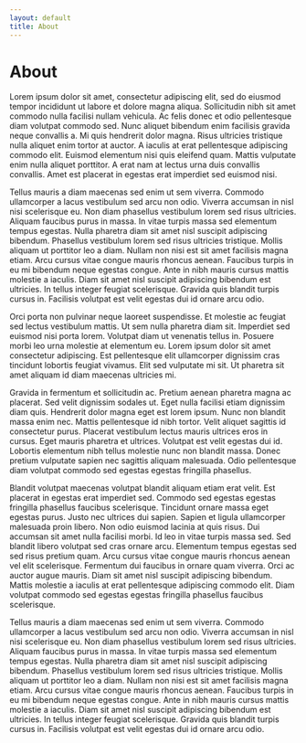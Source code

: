 ```yaml
---
layout: default
title: About
---
```


# About 

Lorem ipsum dolor sit amet, consectetur adipiscing elit, sed do eiusmod tempor incididunt ut labore et dolore magna aliqua. Sollicitudin nibh sit amet commodo nulla facilisi nullam vehicula. Ac felis donec et odio pellentesque diam volutpat commodo sed. Nunc aliquet bibendum enim facilisis gravida neque convallis a. Mi quis hendrerit dolor magna. Risus ultricies tristique nulla aliquet enim tortor at auctor. A iaculis at erat pellentesque adipiscing commodo elit. Euismod elementum nisi quis eleifend quam. Mattis vulputate enim nulla aliquet porttitor. A erat nam at lectus urna duis convallis convallis. Amet est placerat in egestas erat imperdiet sed euismod nisi.

Tellus mauris a diam maecenas sed enim ut sem viverra. Commodo ullamcorper a lacus vestibulum sed arcu non odio. Viverra accumsan in nisl nisi scelerisque eu. Non diam phasellus vestibulum lorem sed risus ultricies. Aliquam faucibus purus in massa. In vitae turpis massa sed elementum tempus egestas. Nulla pharetra diam sit amet nisl suscipit adipiscing bibendum. Phasellus vestibulum lorem sed risus ultricies tristique. Mollis aliquam ut porttitor leo a diam. Nullam non nisi est sit amet facilisis magna etiam. Arcu cursus vitae congue mauris rhoncus aenean. Faucibus turpis in eu mi bibendum neque egestas congue. Ante in nibh mauris cursus mattis molestie a iaculis. Diam sit amet nisl suscipit adipiscing bibendum est ultricies. In tellus integer feugiat scelerisque. Gravida quis blandit turpis cursus in. Facilisis volutpat est velit egestas dui id ornare arcu odio.

Orci porta non pulvinar neque laoreet suspendisse. Et molestie ac feugiat sed lectus vestibulum mattis. Ut sem nulla pharetra diam sit. Imperdiet sed euismod nisi porta lorem. Volutpat diam ut venenatis tellus in. Posuere morbi leo urna molestie at elementum eu. Lorem ipsum dolor sit amet consectetur adipiscing. Est pellentesque elit ullamcorper dignissim cras tincidunt lobortis feugiat vivamus. Elit sed vulputate mi sit. Ut pharetra sit amet aliquam id diam maecenas ultricies mi.

Gravida in fermentum et sollicitudin ac. Pretium aenean pharetra magna ac placerat. Sed velit dignissim sodales ut. Eget nulla facilisi etiam dignissim diam quis. Hendrerit dolor magna eget est lorem ipsum. Nunc non blandit massa enim nec. Mattis pellentesque id nibh tortor. Velit aliquet sagittis id consectetur purus. Placerat vestibulum lectus mauris ultrices eros in cursus. Eget mauris pharetra et ultrices. Volutpat est velit egestas dui id. Lobortis elementum nibh tellus molestie nunc non blandit massa. Donec pretium vulputate sapien nec sagittis aliquam malesuada. Odio pellentesque diam volutpat commodo sed egestas egestas fringilla phasellus.

Blandit volutpat maecenas volutpat blandit aliquam etiam erat velit. Est placerat in egestas erat imperdiet sed. Commodo sed egestas egestas fringilla phasellus faucibus scelerisque. Tincidunt ornare massa eget egestas purus. Justo nec ultrices dui sapien. Sapien et ligula ullamcorper malesuada proin libero. Non odio euismod lacinia at quis risus. Dui accumsan sit amet nulla facilisi morbi. Id leo in vitae turpis massa sed. Sed blandit libero volutpat sed cras ornare arcu. Elementum tempus egestas sed sed risus pretium quam. Arcu cursus vitae congue mauris rhoncus aenean vel elit scelerisque. Fermentum dui faucibus in ornare quam viverra. Orci ac auctor augue mauris. Diam sit amet nisl suscipit adipiscing bibendum. Mattis molestie a iaculis at erat pellentesque adipiscing commodo elit. Diam volutpat commodo sed egestas egestas fringilla phasellus faucibus scelerisque.

Tellus mauris a diam maecenas sed enim ut sem viverra. Commodo ullamcorper a lacus vestibulum sed arcu non odio. Viverra accumsan in nisl nisi scelerisque eu. Non diam phasellus vestibulum lorem sed risus ultricies. Aliquam faucibus purus in massa. In vitae turpis massa sed elementum tempus egestas. Nulla pharetra diam sit amet nisl suscipit adipiscing bibendum. Phasellus vestibulum lorem sed risus ultricies tristique. Mollis aliquam ut porttitor leo a diam. Nullam non nisi est sit amet facilisis magna etiam. Arcu cursus vitae congue mauris rhoncus aenean. Faucibus turpis in eu mi bibendum neque egestas congue. Ante in nibh mauris cursus mattis molestie a iaculis. Diam sit amet nisl suscipit adipiscing bibendum est ultricies. In tellus integer feugiat scelerisque. Gravida quis blandit turpis cursus in. Facilisis volutpat est velit egestas dui id ornare arcu odio.
